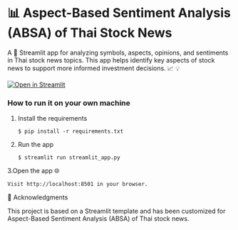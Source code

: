 # **:bar_chart: Aspect-Based Sentiment Analysis (ABSA) of Thai Stock News**

A :rocket: Streamlit app for analyzing symbols, aspects, opinions, and sentiments in Thai stock news topics.
This app helps identify key aspects of stock news to support more informed investment decisions. :chart_with_upwards_trend: :bulb:

[![Open in Streamlit](https://static.streamlit.io/badges/streamlit_badge_black_white.svg)](https://absathstock2024.streamlit.app/)


### How to run it on your own machine

1. Install the requirements

   ```
   $ pip install -r requirements.txt
   ```

2. Run the app

   ```
   $ streamlit run streamlit_app.py
   ```
3.Open the app :globe_with_meridians:

   ```
Visit http://localhost:8501 in your browser.
   ```

:tada: Acknowledgments

This project is based on a Streamlit template and has been customized for Aspect-Based Sentiment Analysis (ABSA) of Thai stock news.
